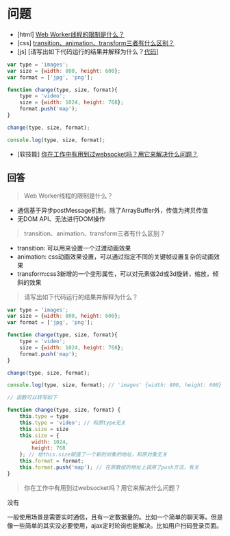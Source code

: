# 问题

- [html] [Web Worker线程的限制是什么？](https://github.com/haizlin/fe-interview/issues/1120)
- [css] [transition、animation、transform三者有什么区别？](https://github.com/haizlin/fe-interview/issues/1121)
- [js] [请写出如下代码运行的结果并解释为什么？[代码\]](https://github.com/haizlin/fe-interview/issues/1122)

```javascript
var type = 'images';
var size = {width: 800, height: 600};
var format = ['jpg', 'png'];

function change(type, size, format){
    type = 'video';
    size = {width: 1024, height: 768};
    format.push('map');
}

change(type, size, format);

console.log(type, size, format);
```

- [软技能] [你在工作中有用到过websocket吗？用它来解决什么问题？](https://github.com/haizlin/fe-interview/issues/1123)

## 回答

>  Web Worker线程的限制是什么？

+ 通信基于异步postMessage机制，除了ArrayBuffer外，传值为拷贝传值
+ 无DOM API、无法进行DOM操作

> transition、animation、transform三者有什么区别？

+ transition: 可以用来设置一个过渡动画效果
+ animation: css动画效果设置，可以通过指定不同的关键帧设置复杂的动画效果
+ transform:css3新增的一个变形属性，可以对元素做2d或3d旋转，缩放，倾斜的效果

> 请写出如下代码运行的结果并解释为什么？

```javascript
var type = 'images';
var size = {width: 800, height: 600};
var format = ['jpg', 'png'];

function change(type, size, format){
    type = 'video';
    size = {width: 1024, height: 768};
    format.push('map');
}

change(type, size, format);

console.log(type, size, format); // 'images' {width: 800, height: 600} ['jpg', 'png', 'map']

// 函数可以转写如下

function change(type, size, format) {
    this.type = type
    this.type = 'video'; // 和原type无关
    this.size = size
    this.size = {
        width: 1024,
        height: 768
    }; // 给this.size赋值了一个新的对象的地址，和原对象无关
    this.format = format;
    this.format.push('map'); // 在原数组的地址上调用了push方法，有关
}

```

>  你在工作中有用到过websocket吗？用它来解决什么问题？

没有

一般使用场景是需要实时通信，且有一定数据量的。比如一个简单的聊天等。但是像一些简单的其实没必要使用，ajax定时轮询也能解决。比如用户扫码登录页面。
